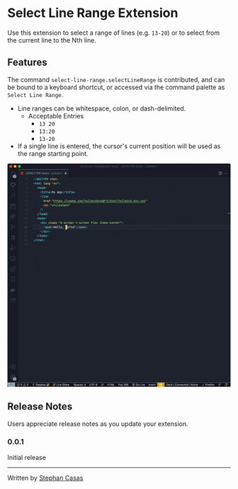 # Select Line Range Extension

Use this extension to select a range of lines (e.g. `13-20`) or to select from the current line to the Nth line.

## Features

The command `select-line-range.selectLineRange` is contributed, and can be bound to a keyboard shortcut, or accessed via the command palette as `Select Line Range`.

- Line ranges can be whitespace, colon, or dash-delimited.
  - Acceptable Entries
    - `13 20`
    - `13:20`
    - `13-20`
- If a single line is entered, the cursor's current position will be used as the range starting point.

<p align="center">
   <img  src="https://raw.githubusercontent.com/stephancasas/vscode-select-line-range/master/preview/action.gif" />
</p>

## Release Notes

Users appreciate release notes as you update your extension.

### 0.0.1

Initial release

---

Written by [Stephan Casas](https://www.twitter.com/stephancasas)
